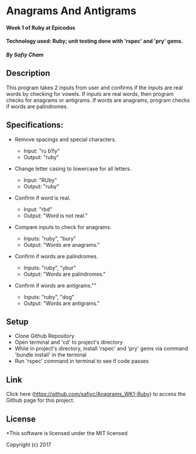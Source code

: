 # Anagrams And Antigrams

#### Week 1 of Ruby at Epicodus
#### Technology used: Ruby; unit testing done with 'rspec' and 'pry' gems.

##### By Safiy Cham

## Description

This program takes 2 inputs from user and confirms if the inputs are real words by checking for vowels. If inputs are real words, then program checks for anagrams or antigrams. If words are anagrams, program checks if words are palindromes.

## Specifications:

* Remove spacings and special characters.
  * Input: "ru b1!y"
  * Output: "ruby"

* Change letter casing to lowercase for all letters.
  * Input: "RUby"
  * Output: "ruby"

* Confirm if word is real.
  * Input: "rbd"
  * Output: "Word is not real."

* Compare inputs to check for anagrams.
  * Inputs: "ruby", "bury"
  * Output: "Words are anagrams."

* Confirm if words are palindromes.
  * Inputs: "ruby", "ybur"
  * Output: "Words are palindromes."

* Confirm if words are antigrams.""
  * Inputs: "ruby", "dog"
  * Output: "Words are antigrams."

## Setup

* Clone Github Repository
* Open terminal and 'cd' to project's directory
* While in project's directory, install 'rspec' and 'pry' gems via command 'bundle install' in the terminal
* Run 'rspec' command in terminal to see if code passes

## Link

Click here (https://github.com/safiyc/Anagrams_WK1-Ruby) to access the Github page for this project.

## License

*This software is licensed under the MIT licensed

Copyright (c) 2017
